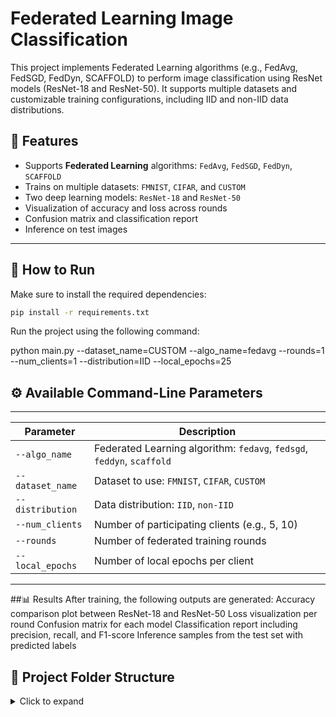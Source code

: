 # Federated Learning Image Classification

This project implements Federated Learning algorithms (e.g., FedAvg, FedSGD, FedDyn, SCAFFOLD) to perform image classification using ResNet models (ResNet-18 and ResNet-50). It supports multiple datasets and customizable training configurations, including IID and non-IID data distributions.

## 📌 Features

- Supports **Federated Learning** algorithms: `FedAvg`, `FedSGD`, `FedDyn`, `SCAFFOLD`
- Trains on multiple datasets: `FMNIST`, `CIFAR`, and `CUSTOM`
- Two deep learning models: `ResNet-18` and `ResNet-50`
- Visualization of accuracy and loss across rounds
- Confusion matrix and classification report
- Inference on test images

---

## 🚀 How to Run

Make sure to install the required dependencies:

```bash
pip install -r requirements.txt

```
Run the project using the following command:

python main.py --dataset_name=CUSTOM --algo_name=fedavg --rounds=1 --num_clients=1 --distribution=IID --local_epochs=25

## ⚙️ Available Command-Line Parameters
---------------------------------------------------------------------------------------------
| Parameter        | Description                                                            |
| ---------------- | ---------------------------------------------------------------------- |
| `--algo_name`    | Federated Learning algorithm: `fedavg`, `fedsgd`, `feddyn`, `scaffold` |
| `--dataset_name` | Dataset to use: `FMNIST`, `CIFAR`, `CUSTOM`                            |
| `--distribution` | Data distribution: `IID`, `non-IID`                                    |
| `--num_clients`  | Number of participating clients (e.g., 5, 10)                          |
| `--rounds`       | Number of federated training rounds                                    |
| `--local_epochs` | Number of local epochs per client                                      |
---------------------------------------------------------------------------------------------

##📊 Results
After training, the following outputs are generated:
Accuracy comparison plot between ResNet-18 and ResNet-50
Loss visualization per round
Confusion matrix for each model
Classification report including precision, recall, and F1-score
Inference samples from the test set with predicted labels


## 📁 Project Folder Structure

<details> <summary>Click to expand</summary>
Federated-Learning/
├── artifacts/                               # Stores generated accuracy/loss graphs and confusion matrices
│   ├── New folder/                          # Results for CUSTOM dataset
│   │   ├── fedavg_CUSTOM_IID_Accuracy_Graph_4clients.png
│   │   ├── fedavg_CUSTOM_IID_Loss_Graph_4clients.png
│   │   ├── fedavg_CUSTOM_IID_ResNet-18_Confusion_Matrix.png
│   │   ├── fedavg_CUSTOM_IID_ResNet-18_Inference.png
│   │   ├── fedavg_CUSTOM_IID_ResNet-50_Confusion_Matrix.png
│   │   └── fedavg_CUSTOM_IID_ResNet-50_Inference.png
│   ├── artifacts_rounds_10_clients_5_epochs_5_IID/    # Results for FMNIST or CIFAR (example)
│   ├── artifacts_rounds_20_clients_3_epochs_5_IID/
│   ├── artifacts_rounds_20_clients_5_epochs_5_IID/
│   └── artifacts_rounds_25_clients_3_nonIID/
│
├── logs_rounds_10_clients_5_epochs_3_IID/   # Logs per round (training progress)
├── logs_rounds_20_clients_3_epochs_5_IID/
├── logs_rounds_20_clients_5_epochs_5_IID/
├── logs_rounds_25_clients_3_nonIID/
│
├── data/                                    # Folder containing training/test data
│
├── .gitignore
├── data_loader.py                           # Loads and partitions datasets
├── data_split.py                            # Custom data splitting utility
├── federated_averaging.py                   # Implementation of FedAvg
├── federated_dyn.py                         # Implementation of FedDyn
├── federated_learning.py                    # Main federated learning loop logic
├── federated_scaffold.py                    # Implementation of SCAFFOLD
├── federated_sgd.py                         # Implementation of FedSGD
├── resnet_model.py                          # ResNet-18 and ResNet-50 models + evaluation
├── security.py                              # Placeholder for any future encryption logic
├── main.py                                  # Entry point to run the training script
└── README.md                                # Project documentation

</details>

